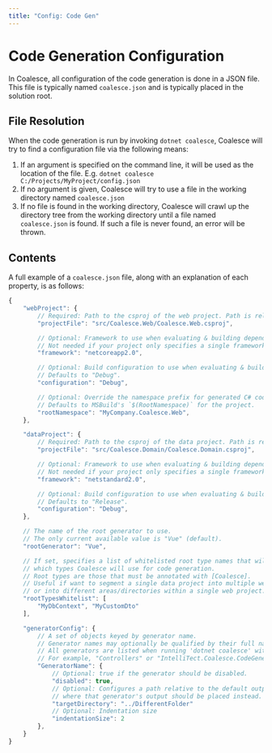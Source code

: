 ```yaml
---
title: "Config: Code Gen"
---
```


# Code Generation Configuration

In Coalesce, all configuration of the code generation is done in a JSON file. This file is typically named `coalesce.json` and is typically placed in the solution root.

## File Resolution

When the code generation is run by invoking `dotnet coalesce`, Coalesce will try to find a configuration file via the following means:

1. If an argument is specified on the command line, it will be used as the location of the file. E.g. `dotnet coalesce C:/Projects/MyProject/config.json`
2. If no argument is given, Coalesce will try to use a file in the working directory named `coalesce.json`
3. If no file is found in the working directory, Coalesce will crawl up the directory tree from the working directory until a file named `coalesce.json` is found. If such a file is never found, an error will be thrown.

## Contents

A full example of a `coalesce.json` file, along with an explanation of each property, is as follows:

```js
{
    "webProject": {
        // Required: Path to the csproj of the web project. Path is relative to location of this coalesce.json file.
        "projectFile": "src/Coalesce.Web/Coalesce.Web.csproj",

        // Optional: Framework to use when evaluating & building dependencies.
        // Not needed if your project only specifies a single framework - only required for multi-targeting projects.
        "framework": "netcoreapp2.0",

        // Optional: Build configuration to use when evaluating & building dependencies.
        // Defaults to "Debug".
        "configuration": "Debug",

        // Optional: Override the namespace prefix for generated C# code.
        // Defaults to MSBuild's `$(RootNamespace)` for the project.
        "rootNamespace": "MyCompany.Coalesce.Web",
    },

    "dataProject": {
        // Required: Path to the csproj of the data project. Path is relative to location of this coalesce.json file.
        "projectFile": "src/Coalesce.Domain/Coalesce.Domain.csproj",

        // Optional: Framework to use when evaluating & building dependencies.
        // Not needed if your project only specifies a single framework - only required for multi-targeting projects.
        "framework": "netstandard2.0",

        // Optional: Build configuration to use when evaluating & building dependencies.
        // Defaults to "Release".
        "configuration": "Debug",
    },

    // The name of the root generator to use.
    // The only current available value is "Vue" (default).
    "rootGenerator": "Vue",

    // If set, specifies a list of whitelisted root type names that will restrict
    // which types Coalesce will use for code generation.
    // Root types are those that must be annotated with [Coalesce].
    // Useful if want to segment a single data project into multiple web projects,
    // or into different areas/directories within a single web project.
    "rootTypesWhitelist": [
        "MyDbContext", "MyCustomDto"
    ],

    "generatorConfig": {
        // A set of objects keyed by generator name.
        // Generator names may optionally be qualified by their full namespace.
        // All generators are listed when running 'dotnet coalesce' with '--verbosity debug'.
        // For example, "Controllers" or "IntelliTect.Coalesce.CodeGeneration.Vue.Generators.Controllers".
        "GeneratorName": {
            // Optional: true if the generator should be disabled.
            "disabled": true,
            // Optional: Configures a path relative to the default output path for the generator
            // where that generator's output should be placed instead.
            "targetDirectory": "../DifferentFolder"
            // Optional: Indentation size
            "indentationSize": 2
        },
    }
}
```
